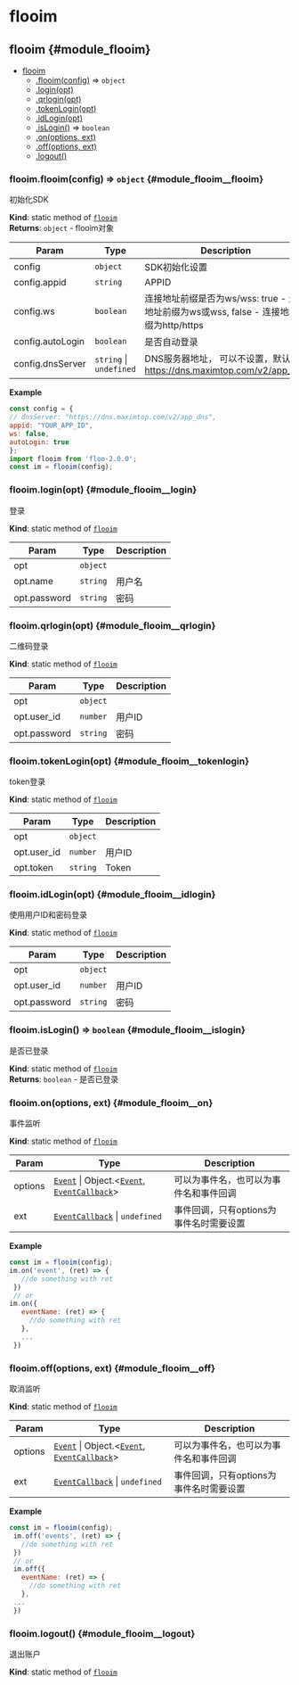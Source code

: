 # flooim
## flooim {#module_flooim}

* [flooim](#module_flooim)
    * [.flooim(config)](#module_flooim__flooim) ⇒ <code>object</code>
    * [.login(opt)](#module_flooim__login)
    * [.qrlogin(opt)](#module_flooim__qrlogin)
    * [.tokenLogin(opt)](#module_flooim__tokenlogin)
    * [.idLogin(opt)](#module_flooim__idlogin)
    * [.isLogin()](#module_flooim__islogin) ⇒ <code>boolean</code>
    * [.on(options, ext)](#module_flooim__on)
    * [.off(options, ext)](#module_flooim__off)
    * [.logout()](#module_flooim__logout)

### flooim.flooim(config) ⇒ <code>object</code> {#module_flooim__flooim}
初始化SDK

**Kind**: static method of [<code>flooim</code>](#module_flooim)  
**Returns**: <code>object</code> - flooim对象  

| Param | Type | Description |
| --- | --- | --- |
| config | <code>object</code> | SDK初始化设置 |
| config.appid | <code>string</code> | APPID |
| config.ws | <code>boolean</code> | 连接地址前缀是否为ws/wss: true - 连接地址前缀为ws或wss, false - 连接地址前缀为http/https |
| config.autoLogin | <code>boolean</code> | 是否自动登录 |
| config.dnsServer | <code>string</code> &#124; <code>undefined</code> | DNS服务器地址， 可以不设置，默认为 https://dns.maximtop.com/v2/app_dns |

**Example**  
```js
const config = {
// dnsServer: "https://dns.maximtop.com/v2/app_dns",
appid: "YOUR_APP_ID",
ws: false,
autoLogin: true
};
import flooim from 'floo-2.0.0';
const im = flooim(config);
```
### flooim.login(opt) {#module_flooim__login}
登录

**Kind**: static method of [<code>flooim</code>](#module_flooim)  

| Param | Type | Description |
| --- | --- | --- |
| opt | <code>object</code> |  |
| opt.name | <code>string</code> | 用户名 |
| opt.password | <code>string</code> | 密码 |

### flooim.qrlogin(opt) {#module_flooim__qrlogin}
二维码登录

**Kind**: static method of [<code>flooim</code>](#module_flooim)  

| Param | Type | Description |
| --- | --- | --- |
| opt | <code>object</code> |  |
| opt.user_id | <code>number</code> | 用户ID |
| opt.password | <code>string</code> | 密码 |

### flooim.tokenLogin(opt) {#module_flooim__tokenlogin}
token登录

**Kind**: static method of [<code>flooim</code>](#module_flooim)  

| Param | Type | Description |
| --- | --- | --- |
| opt | <code>object</code> |  |
| opt.user_id | <code>number</code> | 用户ID |
| opt.token | <code>string</code> | Token |

### flooim.idLogin(opt) {#module_flooim__idlogin}
使用用户ID和密码登录

**Kind**: static method of [<code>flooim</code>](#module_flooim)  

| Param | Type | Description |
| --- | --- | --- |
| opt | <code>object</code> |  |
| opt.user_id | <code>number</code> | 用户ID |
| opt.password | <code>string</code> | 密码 |

### flooim.isLogin() ⇒ <code>boolean</code> {#module_flooim__islogin}
是否已登录

**Kind**: static method of [<code>flooim</code>](#module_flooim)  
**Returns**: <code>boolean</code> - 是否已登录  
### flooim.on(options, ext) {#module_flooim__on}
事件监听

**Kind**: static method of [<code>flooim</code>](#module_flooim)  

| Param | Type | Description |
| --- | --- | --- |
| options | [<code>Event</code>](types.md#module_types__event) &#124; Object.&lt;[<code>Event</code>](types.md#module_types__event), [<code>EventCallback</code>](types.md#module_types__eventcallback)&gt; | 可以为事件名，也可以为事件名和事件回调 |
| ext | [<code>EventCallback</code>](types.md#module_types__eventcallback) &#124; <code>undefined</code> | 事件回调，只有options为事件名时需要设置 |

**Example**  
```js
const im = flooim(config);
im.on('event', (ret) => {
   //do something with ret
 })
 // or
im.on({
   eventName: (ret) => {
     //do something with ret
   },
   ...
 })
```
### flooim.off(options, ext) {#module_flooim__off}
取消监听

**Kind**: static method of [<code>flooim</code>](#module_flooim)  

| Param | Type | Description |
| --- | --- | --- |
| options | [<code>Event</code>](types.md#module_types__event) &#124; Object.&lt;[<code>Event</code>](types.md#module_types__event), [<code>EventCallback</code>](types.md#module_types__eventcallback)&gt; | 可以为事件名，也可以为事件名和事件回调 |
| ext | [<code>EventCallback</code>](types.md#module_types__eventcallback) &#124; <code>undefined</code> | 事件回调，只有options为事件名时需要设置 |

**Example**  
```js
const im = flooim(config);
 im.off('events', (ret) => {
   //do something with ret
 })
 // or
 im.off({
   eventName: (ret) => {
     //do something with ret
   },
 ...
 })
```
### flooim.logout() {#module_flooim__logout}
退出账户

**Kind**: static method of [<code>flooim</code>](#module_flooim)  
